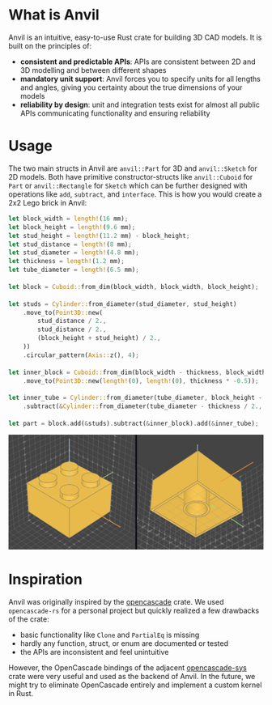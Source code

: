 # What is Anvil

Anvil is an intuitive, easy-to-use Rust crate for building 3D CAD models. It is built on the principles of:
- **consistent and predictable APIs**: APIs are consistent between 2D and 3D modelling and between different shapes
- **mandatory unit support**: Anvil forces you to specify units for all lengths and angles, giving you certainty about the true dimensions of your models
- **reliability by design**: unit and integration tests exist for almost all public APIs communicating functionality and ensuring reliability

# Usage

The two main structs in Anvil are `anvil::Part` for 3D and `anvil::Sketch` for 2D models. Both have primitive constructor-structs like `anvil::Cuboid` for `Part` or `anvil::Rectangle` for `Sketch` which can be further designed with operations like `add`, `subtract`, and `interface`. This is how you would create a 2x2 Lego brick in Anvil:
```rust
let block_width = length!(16 mm);
let block_height = length!(9.6 mm);
let stud_height = length!(11.2 mm) - block_height;
let stud_distance = length!(8 mm);
let stud_diameter = length!(4.8 mm);
let thickness = length!(1.2 mm);
let tube_diameter = length!(6.5 mm);

let block = Cuboid::from_dim(block_width, block_width, block_height);

let studs = Cylinder::from_diameter(stud_diameter, stud_height)
    .move_to(Point3D::new(
        stud_distance / 2.,
        stud_distance / 2.,
        (block_height + stud_height) / 2.,
    ))
    .circular_pattern(Axis::z(), 4);

let inner_block = Cuboid::from_dim(block_width - thickness, block_width - thickness, block_height)
    .move_to(Point3D::new(length!(0), length!(0), thickness * -0.5));

let inner_tube = Cylinder::from_diameter(tube_diameter, block_height - thickness)
    .subtract(&Cylinder::from_diameter(tube_diameter - thickness / 2., block_height - thickness));

let part = block.add(&studs).subtract(&inner_block).add(&inner_tube);
```
![](/examples/00_lego.png)

# Inspiration

Anvil was originally inspired by the [opencascade](https://crates.io/crates/opencascade) crate. We used `opencascade-rs` for a personal project but quickly realized a few drawbacks of the crate:
- basic functionality like `Clone` and `PartialEq` is missing
- hardly any function, struct, or enum are documented or tested
- the APIs are inconsistent and feel unintuitive

However, the OpenCascade bindings of the adjacent [opencascade-sys](https://crates.io/crates/opencascade-sys) crate were very useful and used as the backend of Anvil. In the future, we might try to eliminate OpenCascade entirely and implement a custom kernel in Rust.